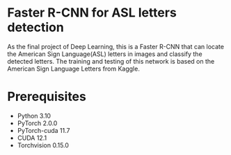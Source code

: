 # Faster R-CNN for ASL letters detection
As the final project of Deep Learning, this is a Faster R-CNN that can locate the American Sign Language(ASL) letters in images and classify the detected letters. The training and testing of this network is based on the American Sign Language Letters from Kaggle.

# Prerequisites
* Python 3.10
* PyTorch 2.0.0
* PyTorch-cuda 11.7
* CUDA 12.1
* Torchvision 0.15.0
